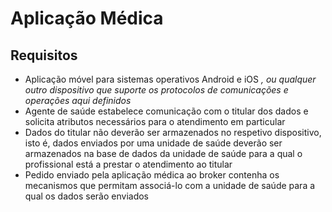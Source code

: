 # Aplicação Médica
## Requisitos
- Aplicação móvel para sistemas operativos Android e iOS *, ou qualquer outro dispositivo que suporte os protocolos de comunicações e operações aqui definidos*
- Agente de saúde estabelece comunicação com o titular dos dados e solicita atributos necessários para o atendimento em particular
- Dados do titular não deverão ser armazenados no respetivo dispositivo, isto é, dados enviados por uma unidade de saúde deverão ser armazenados na base de dados da unidade de saúde para a qual o profissional está a prestar o atendimento ao titular
- Pedido enviado pela aplicação médica ao broker contenha os mecanismos que permitam associá-lo com a unidade de saúde para a qual os dados serão enviados